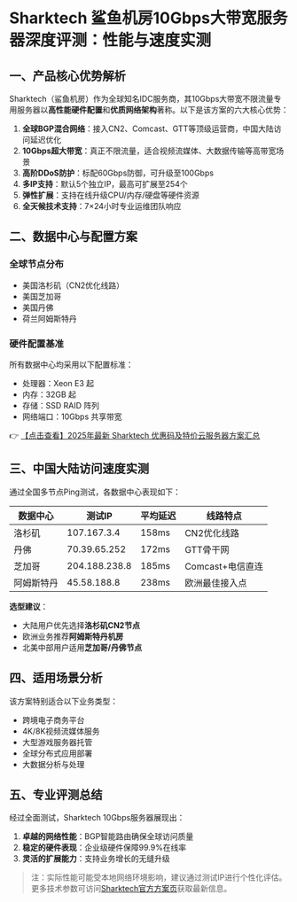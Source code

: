 # Sharktech 鲨鱼机房10Gbps大带宽服务器深度评测：性能与速度实测

## 一、产品核心优势解析

Sharktech（鲨鱼机房）作为全球知名IDC服务商，其10Gbps大带宽不限流量专用服务器以**高性能硬件配置**和**优质网络架构**著称。以下是该方案的六大核心优势：

1. **全球BGP混合网络**：接入CN2、Comcast、GTT等顶级运营商，中国大陆访问延迟优化
2. **10Gbps超大带宽**：真正不限流量，适合视频流媒体、大数据传输等高带宽场景
3. **高阶DDoS防护**：标配60Gbps防御，可升级至100Gbps
4. **多IP支持**：默认5个独立IP，最高可扩展至254个
5. **弹性扩展**：支持在线升级CPU/内存/硬盘等硬件资源
6. **全天候技术支持**：7×24小时专业运维团队响应

## 二、数据中心与配置方案

### 全球节点分布
- 美国洛杉矶（CN2优化线路）
- 美国芝加哥
- 美国丹佛
- 荷兰阿姆斯特丹

### 硬件配置基准
所有数据中心均采用以下配置标准：
- 处理器：Xeon E3 起
- 内存：32GB 起
- 存储：SSD RAID 阵列
- 网络端口：10Gbps 共享带宽

👉 [【点击查看】2025年最新 Sharktech 优惠码及特价云服务器方案汇总](https://bit.ly/Sharktech)

## 三、中国大陆访问速度实测

通过全国多节点Ping测试，各数据中心表现如下：

| 数据中心   | 测试IP        | 平均延迟 | 线路特点               |
|------------|---------------|----------|------------------------|
| 洛杉矶     | 107.167.3.4   | 158ms    | CN2优化线路            |
| 丹佛       | 70.39.65.252  | 172ms    | GTT骨干网              |
| 芝加哥     | 204.188.238.8 | 185ms    | Comcast+电信直连       |
| 阿姆斯特丹 | 45.58.188.8   | 238ms    | 欧洲最佳接入点         |

**选型建议**：
- 大陆用户优先选择**洛杉矶CN2节点**
- 欧洲业务推荐**阿姆斯特丹机房**
- 北美中部用户适用**芝加哥/丹佛节点**

## 四、适用场景分析

该方案特别适合以下业务类型：
- 跨境电子商务平台
- 4K/8K视频流媒体服务
- 大型游戏服务器托管
- 全球分布式应用部署
- 大数据分析与处理

## 五、专业评测总结

经过全面测试，Sharktech 10Gbps服务器展现出：
1. **卓越的网络性能**：BGP智能路由确保全球访问质量
2. **稳定的硬件表现**：企业级硬件保障99.9%在线率
3. **灵活的扩展能力**：支持业务增长的无缝升级

> 注：实际性能可能受本地网络环境影响，建议通过测试IP进行个性化评估。更多技术参数可访问[Sharktech官方方案页](https://bit.ly/Sharktech)获取最新信息。